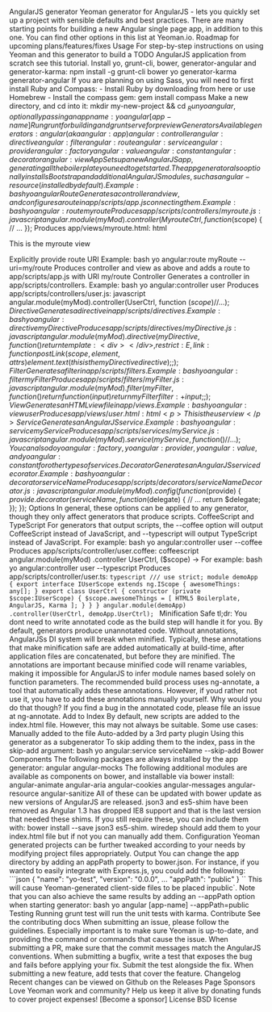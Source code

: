 AngularJS generator Yeoman generator for AngularJS - lets you quickly set up a project with sensible defaults and best practices. There are many starting points for building a new Angular single page app, in addition to this one. You can find other options in this list at Yeoman.io. Roadmap for upcoming plans/features/fixes Usage For step-by-step instructions on using Yeoman and this generator to build a TODO AngularJS application from scratch see this tutorial. Install yo, grunt-cli, bower, generator-angular and generator-karma: npm install -g grunt-cli bower yo generator-karma generator-angular If you are planning on using Sass, you will need to first install Ruby and Compass: - Install Ruby by downloading from here or use Homebrew - Install the compass gem: gem install compass Make a new directory, and cd into it: mkdir my-new-project && cd $_ Run yo angular, optionally passing an app name: yo angular [app-name] Run grunt for building and grunt serve for preview Generators Available generators: angular (aka angular:app) angular:controller angular:directive angular:filter angular:route angular:service angular:provider angular:factory angular:value angular:constant angular:decorator angular:view App Sets up a new AngularJS app, generating all the boilerplate you need to get started. The app generator also optionally installs Bootstrap and additional AngularJS modules, such as angular-resource (installed by default). Example: bash yo angular Route Generates a controller and view, and configures a route in app/scripts/app.js connecting them. Example: bash yo angular:route myroute Produces app/scripts/controllers/myroute.js: javascript angular.module(myMod).controller(MyrouteCtrl, function ($scope) { // ... }); Produces app/views/myroute.html: html <p>This is the myroute view</p> Explicitly provide route URI Example: bash yo angular:route myRoute --uri=my/route Produces controller and view as above and adds a route to app/scripts/app.js with URI my/route Controller Generates a controller in app/scripts/controllers. Example: bash yo angular:controller user Produces app/scripts/controllers/user.js: javascript angular.module(myMod).controller(UserCtrl, function ($scope) { // ... }); Directive Generates a directive in app/scripts/directives. Example: bash yo angular:directive myDirective Produces app/scripts/directives/myDirective.js: javascript angular.module(myMod).directive(myDirective, function () { return { template: <div></div>, restrict: E, link: function postLink(scope, element, attrs) { element.text(this is the myDirective directive); } }; }); Filter Generates a filter in app/scripts/filters. Example: bash yo angular:filter myFilter Produces app/scripts/filters/myFilter.js: javascript angular.module(myMod).filter(myFilter, function () { return function (input) { return myFilter filter: + input; }; }); View Generates an HTML view file in app/views. Example: bash yo angular:view user Produces app/views/user.html: html <p>This is the user view</p> Service Generates an AngularJS service. Example: bash yo angular:service myService Produces app/scripts/services/myService.js: javascript angular.module(myMod).service(myService, function () { // ... }); You can also do yo angular:factory, yo angular:provider, yo angular:value, and yo angular:constant for other types of services. Decorator Generates an AngularJS service decorator. Example: bash yo angular:decorator serviceName Produces app/scripts/decorators/serviceNameDecorator.js: javascript angular.module(myMod).config(function ($provide) { $provide.decorator(serviceName, function ($delegate) { // ... return $delegate; }); }); Options In general, these options can be applied to any generator, though they only affect generators that produce scripts. CoffeeScript and TypeScript For generators that output scripts, the --coffee option will output CoffeeScript instead of JavaScript, and --typescript will output TypeScript instead of JavaScript. For example: bash yo angular:controller user --coffee Produces app/scripts/controller/user.coffee: coffeescript angular.module(myMod) .controller UserCtrl, ($scope) -> For example: bash yo angular:controller user --typescript Produces app/scripts/controller/user.ts: ```typescript /// use strict; module demoApp { export interface IUserScope extends ng.IScope { awesomeThings: any[]; } export class UserCtrl { constructor (private $scope:IUserScope) { $scope.awesomeThings = [ HTML5 Boilerplate, AngularJS, Karma ]; } } } angular.module(demoApp) .controller(UserCtrl, demoApp.UserCtrl); ``` Minification Safe tl;dr: You dont need to write annotated code as the build step will handle it for you. By default, generators produce unannotated code. Without annotations, AngularJSs DI system will break when minified. Typically, these annotations that make minification safe are added automatically at build-time, after application files are concatenated, but before they are minified. The annotations are important because minified code will rename variables, making it impossible for AngularJS to infer module names based solely on function parameters. The recommended build process uses ng-annotate, a tool that automatically adds these annotations. However, if youd rather not use it, you have to add these annotations manually yourself. Why would you do that though? If you find a bug in the annotated code, please file an issue at ng-annotate. Add to Index By default, new scripts are added to the index.html file. However, this may not always be suitable. Some use cases: Manually added to the file Auto-added by a 3rd party plugin Using this generator as a subgenerator To skip adding them to the index, pass in the skip-add argument: bash yo angular:service serviceName --skip-add Bower Components The following packages are always installed by the app generator: angular angular-mocks The following additional modules are available as components on bower, and installable via bower install: angular-animate angular-aria angular-cookies angular-messages angular-resource angular-sanitize All of these can be updated with bower update as new versions of AngularJS are released. json3 and es5-shim have been removed as Angular 1.3 has dropped IE8 support and that is the last version that needed these shims. If you still require these, you can include them with: bower install --save json3 es5-shim. wiredep should add them to your index.html file but if not you can manually add them. Configuration Yeoman generated projects can be further tweaked according to your needs by modifying project files appropriately. Output You can change the app directory by adding an appPath property to bower.json. For instance, if you wanted to easily integrate with Express.js, you could add the following: ```json { "name": "yo-test", "version": "0.0.0", ... "appPath": "public" } `` This will cause Yeoman-generated client-side files to be placed inpublic`. Note that you can also achieve the same results by adding an --appPath option when starting generator: bash yo angular [app-name] --appPath=public Testing Running grunt test will run the unit tests with karma. Contribute See the contributing docs When submitting an issue, please follow the guidelines. Especially important is to make sure Yeoman is up-to-date, and providing the command or commands that cause the issue. When submitting a PR, make sure that the commit messages match the AngularJS conventions. When submitting a bugfix, write a test that exposes the bug and fails before applying your fix. Submit the test alongside the fix. When submitting a new feature, add tests that cover the feature. Changelog Recent changes can be viewed on Github on the Releases Page Sponsors Love Yeoman work and community? Help us keep it alive by donating funds to cover project expenses! [Become a sponsor] License BSD license